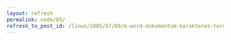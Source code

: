 ```yaml
---
layout: refresh
permalink: node/85/
refresh_to_post_id: /linux/2005/07/09/m-word-dokumentum-karakteres-terminlban
---
```

